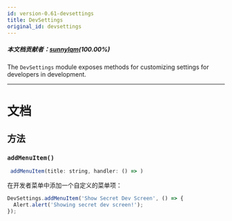 ```yaml
---
id: version-0.61-devsettings
title: DevSettings
original_id: devsettings
---
```


##### 本文档贡献者：[sunnylqm](https://github.com/search?q=sunnylqm%40qq.com+in%3Aemail&type=Users)(100.00%)

The `DevSettings` module exposes methods for customizing settings for developers in development.

---

# 文档

## 方法

### `addMenuItem()`

```jsx
 addMenuItem(title: string, handler: () => )
```

在开发者菜单中添加一个自定义的菜单项：

```jsx
DevSettings.addMenuItem('Show Secret Dev Screen', () => {
  Alert.alert('Showing secret dev screen!');
});
```